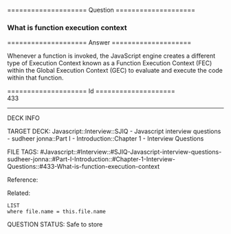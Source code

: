 ==================== Question ====================  

### What is function execution context  

==================== Answer ====================  

Whenever a function is invoked, the JavaScript engine creates a different type
of Execution Context known as a Function Execution Context (FEC) within the
Global Execution Context (GEC) to evaluate and execute the code within that
function.

==================== Id ====================  
433

---

DECK INFO

TARGET DECK: Javascript::Interview::SJIQ - Javascript interview questions - sudheer jonna::Part I - Introduction::Chapter 1 - Interview Questions

FILE TAGS: #Javascript::#Interview::#SJIQ-Javascript-interview-questions-sudheer-jonna::#Part-I-Introduction::#Chapter-1-Interview-Questions::#433-What-is-function-execution-context

Reference:

Related:

```dataview
LIST
where file.name = this.file.name
```

QUESTION STATUS: Safe to store
